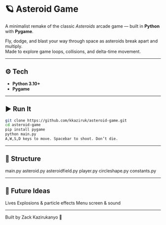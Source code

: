 # 🪐 Asteroid Game

A minimalist remake of the classic *Asteroids* arcade game — built in **Python** with **Pygame**.

Fly, dodge, and blast your way through space as asteroids break apart and multiply.  
Made to explore game loops, collisions, and delta-time movement.

---

## ⚙️ Tech
- **Python 3.10+**
- **Pygame**

---

## ▶️ Run It
```bash
git clone https://github.com/kkaziruk/asteroid-game.git
cd asteroid-game
pip install pygame
python main.py
A,W,S,D keys to move. Spacebar to shoot. Don’t die.
```
---

## 📁 Structure
main.py
asteroid.py
asteroidfield.py
player.py
circleshape.py
constants.py

---

## 🚧 Future Ideas
Lives
Explosions & particle effects
Menu screen & sound

---

Built by Zack Kazirukanyo 🚀
